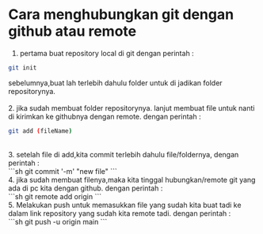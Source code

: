 # Cara menghubungkan git dengan github atau remote
1. pertama buat repository local di git dengan perintah : <br>
```sh
git init
```
sebelumnya,buat lah terlebih dahulu folder untuk di jadikan folder repositorynya.
<br>
<br>
2. jika sudah membuat folder repositorynya. lanjut membuat file untuk nanti di kirimkan ke githubnya dengan remote. dengan perintah : 
<br>
```sh
git add (fileName)
```
<br>
3. setelah file di add,kita commit terlebih dahulu file/foldernya, dengan perintah :
<br>
 ```sh
git commit '-m' "new file"
```
<br>
4. jika sudah membuat filenya,maka kita tinggal hubungkan/remote git yang ada di pc kita dengan github. dengan perintah :
<br>
```sh
git remote add origin <alamat repository/ link repositorynya>
```
<br>
5. Melakukan push untuk memasukkan file yang sudah kita buat tadi ke dalam link repository yang sudah kita remote tadi. dengan perintah :
<br>
```sh
git push -u origin main
```
<br>










